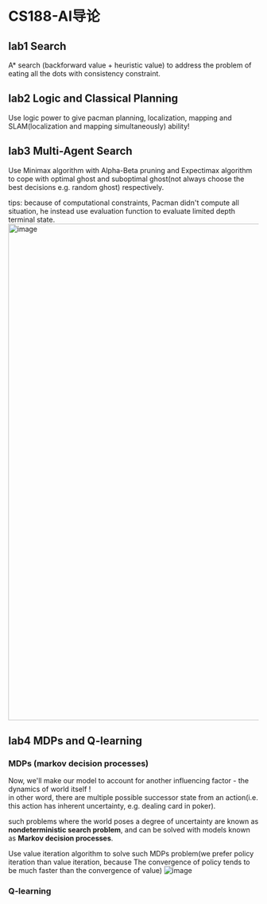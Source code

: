 # CS188-AI导论

## lab1 Search  
A* search (backforward value + heuristic value) to address the problem of eating all the dots with consistency constraint.

## lab2 Logic and Classical Planning  
Use logic power to give pacman planning, localization, mapping and SLAM(localization and mapping simultaneously) ability!

## lab3 Multi-Agent Search
Use Minimax algorithm with Alpha-Beta pruning and Expectimax algorithm to cope with optimal ghost and suboptimal ghost(not always choose the best decisions e.g. random ghost) respectively. 

tips: because of computational constraints, Pacman didn't compute all situation, he instead use evaluation function to evaluate limited depth terminal state. 
<img width="1000" alt="image" src="https://github.com/WJSGDBZ/CS188-Introduction-to-Artificial-Intelligence/assets/50448108/968b0dc2-c473-442b-947d-bdf1dbce019e">

## lab4 MDPs and Q-learning
### MDPs (markov decision processes)
Now, we'll make our model to account for another influencing factor - the dynamics of world itself !   
in other word, there are multiple possible successor state from an action(i.e. this action has inherent uncertainty, e.g. dealing card in poker).

such problems where the world poses a degree of uncertainty are known as **nondeterministic search problem**, and can be solved with models known as **Markov decision processes**.

Use value iteration algorithm to solve such MDPs problem(we prefer policy iteration than value iteration, because The convergence of policy tends to be much faster than the convergence of value)
![image](https://github.com/WJSGDBZ/CS188-Introduction-to-Artificial-Intelligence/assets/50448108/5b8f08fd-9e63-4c3c-a480-8b635a7e609c)

### Q-learning






